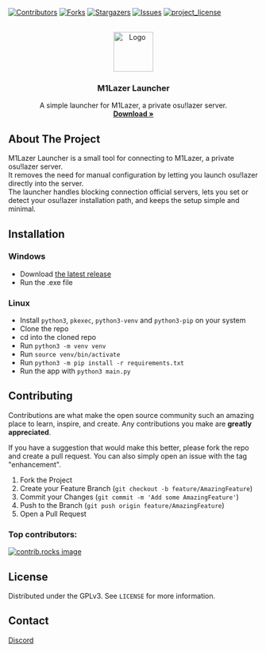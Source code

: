 

[![Contributors][contributors-shield]][contributors-url]
[![Forks][forks-shield]][forks-url]
[![Stargazers][stars-shield]][stars-url]
[![Issues][issues-shield]][issues-url]
[![project_license][license-shield]][license-url]



<!-- PROJECT LOGO -->
<br />
<div align="center">
  <a href="https://github.com/M1PPosu/m1lazer-launcher">
    <img src="https://assets.m1pposu.dev/lazer/logo.png" alt="Logo" width="80" height="80">
  </a>

<h3 align="center">M1Lazer Launcher</h3>

  <p align="center">
    A simple launcher for M1Lazer, a private osu!lazer server.
    <br />
    <a href="https://github.com/M1PPosu/m1lazer-launcher/releases/latest/download/m1lazer.exe"><strong>Download »</strong></a>
    <br />

</div>

<!-- ABOUT THE PROJECT -->
## About The Project

M1Lazer Launcher is a small tool for connecting to M1Lazer, a private osu!lazer server.  
It removes the need for manual configuration by letting you launch osu!lazer directly into the server.  
The launcher handles blocking connection official servers, lets you set or detect your osu!lazer installation path, and keeps the setup simple and minimal.



<!-- USAGE EXAMPLES -->
## Installation

### Windows
- Download [the latest release](https://github.com/M1PPosu/m1lazer-launcher/releases/latest/download/m1lazer.exe)
- Run the .exe file

### Linux
- Install `python3`, `pkexec`, `python3-venv` and `python3-pip` on your system
- Clone the repo
- cd into the cloned repo
- Run `python3 -m venv venv`
- Run `source venv/bin/activate`
- Run `python3 -m pip install -r requirements.txt`
- Run the app with `python3 main.py`


<!-- CONTRIBUTING -->
## Contributing

Contributions are what make the open source community such an amazing place to learn, inspire, and create. Any contributions you make are **greatly appreciated**.

If you have a suggestion that would make this better, please fork the repo and create a pull request. You can also simply open an issue with the tag "enhancement".

1. Fork the Project
2. Create your Feature Branch (`git checkout -b feature/AmazingFeature`)
3. Commit your Changes (`git commit -m 'Add some AmazingFeature'`)
4. Push to the Branch (`git push origin feature/AmazingFeature`)
5. Open a Pull Request

### Top contributors:

<a href="https://github.com/M1PPosu/m1lazer-launcher/graphs/contributors">
  <img src="https://contrib.rocks/image?repo=M1PPosu/m1lazer-launcher" alt="contrib.rocks image" />
</a>



<!-- LICENSE -->
## License

Distributed under the GPLv3. See `LICENSE` for more information.



<!-- CONTACT -->
## Contact

[Discord](https://dsc.gg/m1ppand4ayo)



[contributors-shield]: https://img.shields.io/github/contributors/M1PPosu/m1lazer-launcher.svg?style=for-the-badge
[contributors-url]: https://github.com/M1PPosu/m1lazer-launcher/graphs/contributors
[forks-shield]: https://img.shields.io/github/forks/M1PPosu/m1lazer-launcher.svg?style=for-the-badge
[forks-url]: https://github.com/M1PPosu/m1lazer-launcher/network/members
[stars-shield]: https://img.shields.io/github/stars/M1PPosu/m1lazer-launcher.svg?style=for-the-badge
[stars-url]: https://github.com/M1PPosu/m1lazer-launcher/stargazers
[issues-shield]: https://img.shields.io/github/issues/M1PPosu/m1lazer-launcher.svg?style=for-the-badge
[issues-url]: https://github.com/M1PPosu/m1lazer-launcher/issues
[license-shield]: https://img.shields.io/github/license/M1PPosu/m1lazer-launcher.svg?style=for-the-badge
[license-url]: https://github.com/M1PPosu/m1lazer-launcher/blob/master/LICENSE.txt
[linkedin-shield]: https://img.shields.io/badge/-LinkedIn-black.svg?style=for-the-badge&logo=linkedin&colorB=555
[linkedin-url]: https://linkedin.com/in/linkedin_username
[product-screenshot]: https://assets.m1pposu.dev/lazer/screenshot.png
[Next.js]: https://img.shields.io/badge/next.js-000000?style=for-the-badge&logo=nextdotjs&logoColor=white
[Next-url]: https://nextjs.org/
[React.js]: https://img.shields.io/badge/React-20232A?style=for-the-badge&logo=react&logoColor=61DAFB
[React-url]: https://reactjs.org/
[Vue.js]: https://img.shields.io/badge/Vue.js-35495E?style=for-the-badge&logo=vuedotjs&logoColor=4FC08D
[Vue-url]: https://vuejs.org/
[Angular.io]: https://img.shields.io/badge/Angular-DD0031?style=for-the-badge&logo=angular&logoColor=white
[Angular-url]: https://angular.io/
[Svelte.dev]: https://img.shields.io/badge/Svelte-4A4A55?style=for-the-badge&logo=svelte&logoColor=FF3E00
[Svelte-url]: https://svelte.dev/
[Laravel.com]: https://img.shields.io/badge/Laravel-FF2D20?style=for-the-badge&logo=laravel&logoColor=white
[Laravel-url]: https://laravel.com
[Bootstrap.com]: https://img.shields.io/badge/Bootstrap-563D7C?style=for-the-badge&logo=bootstrap&logoColor=white
[Bootstrap-url]: https://getbootstrap.com
[JQuery.com]: https://img.shields.io/badge/jQuery-0769AD?style=for-the-badge&logo=jquery&logoColor=white
[JQuery-url]: https://jquery.com 
